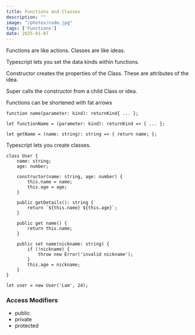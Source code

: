 ```yaml
---
title: Functions and Classes
description: "" 
image: "/photos/code.jpg"
tags: ['Functions']
date: 2025-01-07
---
```



Functions are like actions. Classes are like ideas. 

Typescript lets you set the data kinds within functions. 

Constructor creates the properties of the Class. These are attributes of the idea. 

Super calls the constructor from a child Class or idea. 

Functions can be shortened with fat arrows

```
function name(parameter: kind): returnKind{ ... };

let functionName = (parameter: kind): returnKind => { ... };

let getName = (name: string): string => { return name; };
```


Typescript lets you create classes. 

```
class User {
	name: string;
	age: number;

	constructor(name: string, age: number) {
		this.name = name;
		this.age = age;
	}

	public getDetails(): string {
		return `${this.name} ${this.age}`;
	}

	public get name() {
		return this.name;
	}	

	public set name(nickname: string) {
		if (!nickname) {
			throw new Error('invalid nickname');
		}
		this.age = nickname;
	}		
} 

let user = new User('Lam', 24);
```


### Access Modifiers

- public
- private
- protected

